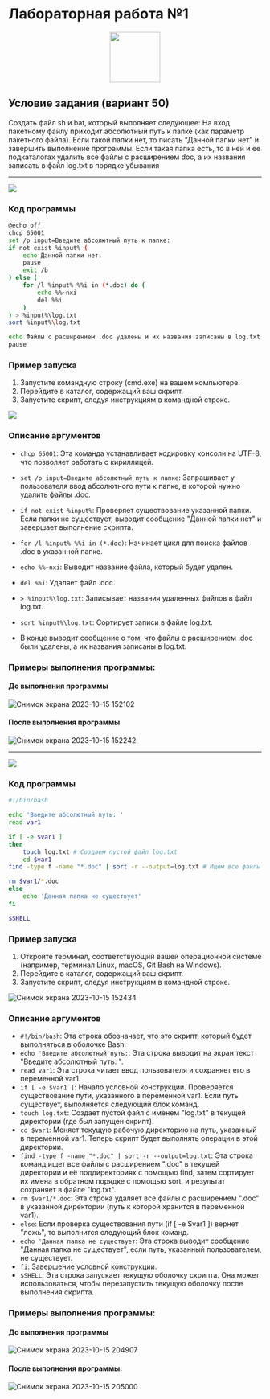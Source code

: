 # Лабораторная работа №1

<div id="header" align="center">
  <img src="https://media.giphy.com/media/M9gbBd9nbDrOTu1Mqx/giphy.gif" width="100"/>
</div>

## Условие задания (вариант 50)

Создать файл sh и bat, который выполняет следующее: 
На вход пакетному файлу приходит абсолютный путь к папке (как параметр пакетного файла). Если такой папки нет, то писать “Данной папки нет” и завершить выполнение программы. Если такая папка есть, то в ней и ее подкаталогах удалить все файлы с расширением doc, а их названия записать в файл log.txt в порядке убывания

---

![](https://img.shields.io/badge/Файл-bat-blue)

### Код программы

```bash
@echo off
chcp 65001
set /p input=Введите абсолютный путь к папке: 
if not exist %input% (
    echo Данной папки нет.
    pause
    exit /b
) else (
    for /l %input% %%i in (*.doc) do (
        echo %%~nxi
        del %%i
    )
) > %input%\log.txt
sort %input%\log.txt

echo Файлы с расширением .doc удалены и их названия записаны в log.txt.
pause
```

### Пример запуска

1. Запустите командную строку (cmd.exe) на вашем компьютере.
2. Перейдите в каталог, содержащий ваш скрипт.
3. Запустите скрипт, следуя инструкциям в командной строке.

![](https://github.com/iis-32170x/RPIIS/assets/145226586/75a902eb-eed5-4f7a-b957-e5e2667ed788)



### Описание аргументов

- `chcp 65001`: Эта команда устанавливает кодировку консоли на UTF-8, что позволяет работать с кириллицей.

- `set /p input=Введите абсолютный путь к папке`: Запрашивает у пользователя ввод абсолютного пути к папке, в которой нужно удалить файлы .doc.

- `if not exist %input%`: Проверяет существование указанной папки. Если папки не существует, выводит сообщение "Данной папки нет" и завершает выполнение скрипта.

- `for /l %input% %%i in (*.doc)`: Начинает цикл для поиска файлов .doc в указанной папке.

- `echo %%~nxi`: Выводит название файла, который будет удален.

- `del %%i`: Удаляет файл .doc.

- `> %input%\log.txt`: Записывает названия удаленных файлов в файл log.txt.

- `sort %input%\log.txt`: Сортирует записи в файле log.txt.

- В конце выводит сообщение о том, что файлы с расширением .doc были удалены, а их названия записаны в log.txt.

### Примеры выполнения программы:
#### До выполнения программы
![Снимок экрана 2023-10-15 152102](https://github.com/iis-32170x/RPIIS/assets/145226586/d95ce30c-99d0-4988-a86f-0289a3876c1f)

#### После выполнения программы
![Снимок экрана 2023-10-15 152242](https://github.com/iis-32170x/RPIIS/assets/145226586/7553d68e-e1f7-4b44-a0b0-27fedbbc6377)

---

![](https://img.shields.io/badge/Файл-sh-blue)

### Код программы

```bash
#!/bin/bash

echo 'Введите абсолютный путь: '
read var1

if [ -e $var1 ]
then
    touch log.txt # Создаем пустой файл log.txt
	cd $var1
find -type f -name "*.doc" | sort -r --output=log.txt # Ищем все файлы с расширением .doc и сортируем их имена

rm $var1/*.doc
else
    echo 'Данная папка не существует'
fi

$SHELL
```
### Пример запуска
1. Откройте терминал, соответствующий вашей операционной системе (например, терминал Linux, macOS, Git Bash на Windows).
2. Перейдите в каталог, содержащий ваш скрипт.
3. Запустите скрипт, следуя инструкциям в командной строке.

![Снимок экрана 2023-10-15 152434](https://github.com/iis-32170x/RPIIS/assets/145226586/8eb0176f-646b-4a16-9a5f-f1e008377041)

### Описание аргументов

- `#!/bin/bash`: Эта строка обозначает, что это скрипт, который будет выполняться в оболочке Bash.
- `echo 'Введите абсолютный путь:`: Эта строка выводит на экран текст "Введите абсолютный путь: ".
- `read var1`: Эта строка читает ввод пользователя и сохраняет его в переменной var1.
- `if [ -e $var1 ]`: Начало условной конструкции. Проверяется существование пути, указанного в переменной var1. Если путь существует, выполняется следующий блок команд.
- `touch log.txt`: Создает пустой файл с именем "log.txt" в текущей директории (где был запущен скрипт).
- `cd $var1`: Меняет текущую рабочую директорию на путь, указанный в переменной var1. Теперь скрипт будет выполнять операции в этой директории.
- `find -type f -name "*.doc" | sort -r --output=log.txt`: Эта строка команд ищет все файлы с расширением ".doc" в текущей директории и её поддиректориях с помощью find, затем сортирует их имена в обратном порядке с помощью sort, и результат сохраняет в файле "log.txt".
- `rm $var1/*.doc`: Эта строка удаляет все файлы с расширением ".doc" в указанной директории (путь к которой хранится в переменной var1).
- `else`: Если проверка существования пути (if [ -e $var1 ]) вернет "ложь", то выполнится следующий блок команд.
- `echo 'Данная папка не существует`: Эта строка выводит сообщение "Данная папка не существует", если путь, указанный пользователем, не существует.
- `fi`:  Завершение условной конструкции.
- `$SHELL`: Эта строка запускает текущую оболочку скрипта. Она может использоваться, чтобы перезапустить текущую оболочку после выполнения скрипта.

### Примеры выполнения программы:
#### До выполнения программы

![Снимок экрана 2023-10-15 204907](https://github.com/iis-32170x/RPIIS/assets/145226586/326d3f0f-b807-4086-b2d1-f56510204871)

#### После выполнения программы:
![Снимок экрана 2023-10-15 205000](https://github.com/iis-32170x/RPIIS/assets/145226586/360282d4-92d3-4472-be62-d65dcd2f9ad1)








